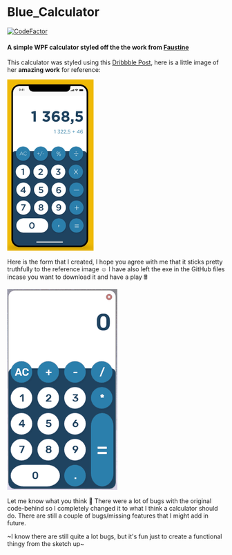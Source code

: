 # Blue_Calculator
[![CodeFactor](https://www.codefactor.io/repository/github/it-delinquent/blue_calculator/badge)](https://www.codefactor.io/repository/github/it-delinquent/blue_calculator)
#### A simple WPF calculator styled off the the work from [Faustine](https://dribbble.com/garnouche)

This calculator was styled using this [Dribbble Post](https://dribbble.com/shots/6556922--Calculator), here is a little image 
of her **amazing work** for reference:

<img src="https://github.com/IT-Delinquent/Blue_Calculator/blob/master/Blue_Calculator_Dribbble.png" width=200>

Here is the form that I created, I hope you agree with me that it sticks pretty truthfully to the reference image :relaxed:
I have also left the exe in the GitHub files incase you want to download it and have a play 🖩

![alt text](https://github.com/IT-Delinquent/Blue_Calculator/blob/master/Blue_Calculator_gif.gif)

Let me know what you think 🎉 There were a lot of bugs with the original code-behind so I completely changed it to what I think a calculator should do. There are still a couple of bugs/missing features that I might add in future.

~I know there are still quite a lot bugs, but it's fun just to create a functional thingy from the sketch up~
